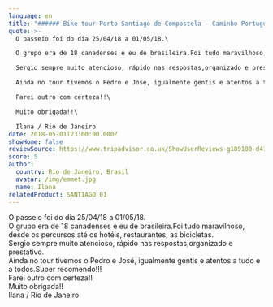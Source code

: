 ```yaml
---
language: en
title: "###### Bike tour Porto-Santiago de Compostela - Caminho Português"
quote: >-
  O passeio foi do dia 25/04/18 a 01/05/18.\

  O grupo era de 18 canadenses e eu de brasileira.Foi tudo maravilhoso, desde os percursos até os hotéis, restaurantes, as bicicletas.\

  Sergio sempre muito atencioso, rápido nas respostas,organizado e prestativo.\

  Ainda no tour tivemos o Pedro e José, igualmente gentis e atentos a tudo e a todos.Super recomendo!!!\

  Farei outro com certeza!!\

  Muito obrigada!!\

  Ilana / Rio de Janeiro
date: 2018-05-01T23:00:00.000Z
showHome: false
reviewSource: https://www.tripadvisor.co.uk/ShowUserReviews-g189180-d4105907-r577454169-Top_Bike_tours_Portugal-Porto_Porto_District_Northern_Portugal.html
score: 5
author:
  country: Rio de Janeiro, Brasil
  avatar: /img/emmet.jpg
  name: Ilana
relatedProduct: SANTIAGO 01
---
```

O passeio foi do dia 25/04/18 a 01/05/18.\
O grupo era de 18 canadenses e eu de brasileira.Foi tudo maravilhoso, desde os percursos até os hotéis, restaurantes, as bicicletas.\
Sergio sempre muito atencioso, rápido nas respostas,organizado e prestativo.\
Ainda no tour tivemos o Pedro e José, igualmente gentis e atentos a tudo e a todos.Super recomendo!!!\
Farei outro com certeza!!\
Muito obrigada!!\
Ilana / Rio de Janeiro